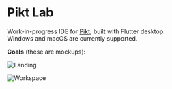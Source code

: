 # Pikt Lab

Work-in-progress IDE for [Pikt](https://github.com/iAmGio/pikt), built with Flutter desktop.  
Windows and macOS are currently supported.

**Goals** (these are mockups):

![Landing](https://i.imgur.com/oylceCd.png)

![Workspace](https://i.imgur.com/wlj3gpg.png)